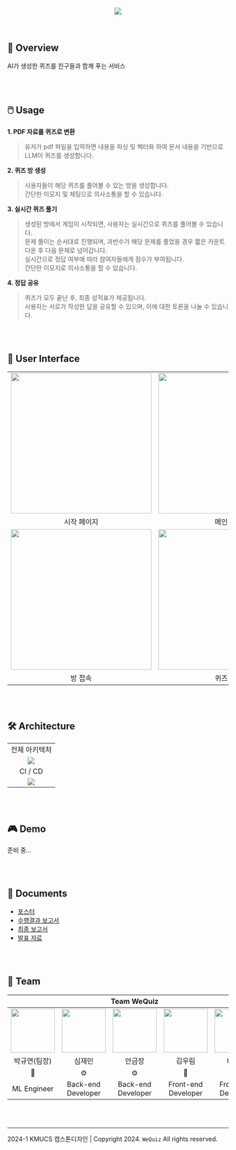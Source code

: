 </br>
<div align='center'>
<a href='https://github.com/Team-WeQuiz/wequiz'><img src="https://github.com/Team-WeQuiz/wequiz/assets/66217855/6e9d764d-6be1-4c71-aa00-51aaee0dfa3e"></a>

</div>
</br>
</br>

## 🤔 Overview
AI가 생성한 퀴즈를 친구들과 함께 푸는 서비스

</br>
</br>

## 🖱️ Usage
**1. PDF 자료를 퀴즈로 변환**  
> 유저가 pdf 파일을 입력하면 내용을 파싱 및 벡터화 하여 문서 내용을 기반으로 LLM이 퀴즈를 생성합니다.

**2. 퀴즈 방 생성**  
> 사용자들이 해당 퀴즈를 풀어볼 수 있는 방을 생성합니다.  
> 간단한 이모지 및 채팅으로 의사소통을 할 수 있습니다.

**3. 실시간 퀴즈 풀기**  
> 생성된 방에서 게임이 시작되면, 사용자는 실시간으로 퀴즈를 풀어볼 수 있습니다.  
> 문제 풀이는 순서대로 진행되며, 과반수가 해당 문제를 풀었을 경우 짧은 카운트 다운 후 다음 문제로 넘어갑니다.  
> 실시간으로 정답 여부에 따라 참여자들에게 점수가 부여됩니다.  
> 간단한 이모지로 의사소통을 할 수 있습니다.    

**4. 정답 공유**  
> 퀴즈가 모두 끝난 후, 최종 성적표가 제공됩니다.  
> 사용자는 서로가 작성한 답을 공유할 수 있으며, 이에 대한 토론을 나눌 수 있습니다.  
 
</br>
</br>


## 🎨 User Interface
<table>
    <tbody>
        <tr>
          <tr>
            <td align='center'><img src="https://github.com/Team-WeQuiz/wequiz/assets/66217855/906cc180-fa7d-4d1b-9705-b1c19f422b50" width="320"></td>
            <td align='center'><img src="https://github.com/Team-WeQuiz/wequiz/assets/66217855/5740c0a0-0352-4161-ac6f-854e0f8c4563" width="320"></td>
            <td align='center'><img src="https://github.com/Team-WeQuiz/wequiz/assets/66217855/ad07f448-9791-4a0e-83a0-e4814f270eaa" width="320"></td>
          </tr>
          <tr>
            <td align='center'>시작 페이지</td>
            <td align='center'>메인 로비</td>
            <td align='center'>방 만들기</td>
          </tr>
          <tr>
            <td align='center'><img src="https://github.com/Team-WeQuiz/wequiz/assets/66217855/ac3b2e52-5a5f-4806-b0c7-f29ce377f149" width="320"></td>
            <td align='center'><img src="https://github.com/Team-WeQuiz/wequiz/assets/66217855/893daebb-1c11-4083-843b-a9daf50cc908" width="320"></td>
            <td align='center'><img src="https://github.com/Team-WeQuiz/wequiz/assets/66217855/072351f1-e2b8-4894-b656-8e650708636e" width="320"></td>
          </tr>
          <tr>
            <td align='center'>방 접속</td>
            <td align='center'>퀴즈 풀이</td>
            <td align='center'>정답 확인</td>
          </tr>
        </tr>
    </tbody>
</table>

</br>
</br>

## 🛠️ Architecture

<table>
    <tbody>
        <tr>
          <tr>
            <td align='center'>전체 아키텍처</td>
          </tr>
          <tr>
            <td align='center'><img src="https://github.com/Team-WeQuiz/wequiz/assets/66217855/a0d686f6-297d-4003-a9e5-21a24efa693c"></td>
          </tr>
          <tr>
            <td align='center'>CI / CD</td>
          </tr>
          <tr>
            <td align='center'><img src="https://blog.kakaocdn.net/dn/bOfFLH/btsGwbtmsSn/jmzsqE2A37iZHtXBaphlfK/img.png"></td>
          </tr>
    </tbody>
</table>

</br>
</br>

## 🎮 Demo
준비 중...

</br>
</br>

## 📝 Documents
- [포스터](https://github.com/Team-WeQuiz/wequiz/blob/main/docs/poster.svg)
- [수행결과 보고서]()
- [최종 보고서]()
- [발표 자료]()

</br>
</br>


## 🚀 Team

<div align='center'>
  
<table>
    <thead>
        <tr>
            <th colspan="5"> Team WeQuiz </th>
        </tr>
    </thead>
    <tbody>
         <tr>
           <td align='center'><a href="https://github.com/noooey"><img src="https://avatars.githubusercontent.com/u/66217855?v=4" width="100" height="100"></td>
           <td align='center'><a href="https://github.com/cherry031"><img src="https://avatars.githubusercontent.com/u/66215132?v=4" width="100" height="100"></td>
           <td align='center'><a href="https://github.com/koomchang"><img src="https://avatars.githubusercontent.com/u/90228925?v=4" width="100" height="100"></td>
           <td align='center'><a href="https://github.com/KRimwoo"><img src="https://avatars.githubusercontent.com/u/66295173?v=4" width="100" height="100"></td>
           <td align='center'><a href="https://github.com/ryanbae94"><img src="https://avatars.githubusercontent.com/u/122738447?v=4" width="100" height="100"></td>
         </tr>
         <tr>
           <td align='center'>박규연(팀장)</td>
           <td align='center'>심재민</td>
           <td align='center'>안금장</td>
           <td align='center'>김우림</td>
           <td align='center'>배준형</td>
         </tr>
         <tr>
           <td align='center'>🤖</td>
           <td align='center'>⚙️</td>
           <td align='center'>⚙️</td>
           <td align='center'>🎨</td>
           <td align='center'>🎨</td>
         </tr>
         <tr>
           <td align='center'>ML Engineer</td>
           <td align='center'>Back-end Developer</td>
           <td align='center'>Back-end Developer</td>
           <td align='center'>Front-end Developer</td>
           <td align='center'>Front-end Developer</td>
         </tr>
    </tbody>
</table>

</div> 

</br>
</br>


---

2024-1 KMUCS 캡스톤디자인 | Copyright 2024. `WeQuiz` All rights reserved.
